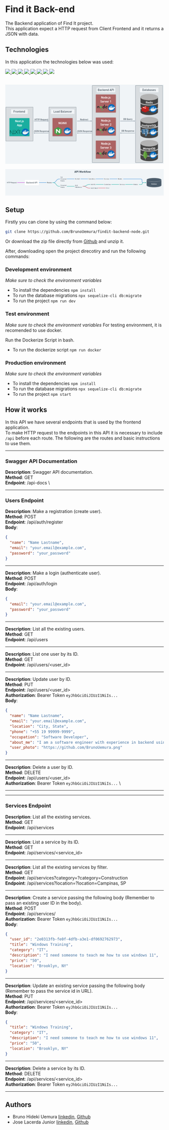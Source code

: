 # Find it Back-end

The Backend application of Find It project. \
This application expect a HTTP request from Client Frontend and it returns a JSON with data.

## Technologies

In this application the technologies below was used:

<a href="https://nodejs.org/en/" target="_blank">
  <img src="https://cdn.iconscout.com/icon/free/png-512/node-js-1174925.png" width="32px" heigth="32px"> 
</a>
<a href="https://expressjs.com/pt-br/" target="_blank">
  <img src="https://img2.pngio.com/express-js-png-5-png-image-expressjs-png-800_800.png" width="32px" heigth="32px"> 
</a>
<a href="https://typeorm.io/#/" target="_blank">
  <img src="https://avatars.githubusercontent.com/u/20165699?s=200&v=4" width="32.52px" heigth="30px">
</a>
<a href="https://www.postgresql.org/" target="_blank">
  <img src="https://www.postgresql.org/media/img/about/press/elephant.png" width="30px" heigth="30px">
</a>
<a href="https://redis.io/" target="_blank">
  <img src="https://img.icons8.com/color/452/redis.png" width="30px" heigth="30px">
</a>
<a href="https://www.nginx.com/" target="_blank">
  <img src="https://img.icons8.com/color/452/nginx.png" width="30px" heigth="30px">
</a>
<a href="https://www.docker.com/" target="_blank">
  <img src="https://www.docker.com/sites/default/files/d8/2019-07/vertical-logo-monochromatic.png" width="30px" heigth="30px">
</a>
<a href="https://heroku.com/" target="_blank">
  <img src="https://image.flaticon.com/icons/png/512/873/873120.png" width="30px" heigth="30px">
</a>
<br></br>

![alt text](./docs/backend-architecture.png)

![alt text](./docs/API-workflow.png)

## Setup

Firstly you can clone by using the command below:

```bash
git clone https://github.com/BrunoUemura/findit-backend-node.git
```

Or download the zip file directly from [Github](https://github.com/BrunoUemura/findit-backend-node/archive/refs/heads/master.zip) and unzip it.

After, downloading open the project direcotiry and run the following commands:

### Development environment

_Make sure to check the environment variables_

- To install the dependencies `npm install`
- To run the database migrations `npx sequelize-cli db:migrate`
- To run the project `npm run dev`

### Test environment

_Make sure to check the environment variables_
For testing environment, it is recomended to use docker.

Run the Dockerize Script in bash.

- To run the dockerize script `npm run docker`

### Production environment

_Make sure to check the environment variables_

- To install the dependencies `npm install`
- To run the database migrations `npx sequelize-cli db:migrate`
- To run the project `npm start`

## How it works

In this API we have several endpoints that is used by the frontend application. \
To make HTTP request to the endpoints in this API it is necessary to include `/api` before each route. The following are the routes and basic instructions to use them.

---

### Swagger API Documentation

**Description**: Swagger API documentation. \
**Method**: GET \
**Endpoint**: /api-docs \

---

### Users Endpoint

**Description**: Make a registration (create user). \
**Method**: POST \
**Endpoint**: /api/auth/register \
**Body**:

```json
{
  "name": "Name Lastname",
  "email": "your.email@example.com",
  "password": "your_password"
}
```

---

**Description**: Make a login (authenticate user). \
**Method**: POST \
**Endpoint**: /api/auth/login \
**Body**:

```json
{
  "email": "your.email@example.com",
  "password": "your_password"
}
```

---

**Description**: List all the existing users. \
**Method**: GET \
**Endpoint**: /api/users

---

**Description**: List one user by its ID. \
**Method**: GET \
**Endpoint**: /api/users/<user_id>

---

**Description**: Update user by ID. \
**Method**: PUT \
**Endpoint**: /api/users/<user_id> \
**Authorization**: Bearer Token `eyJhbGciOiJIUzI1NiIs...` \
**Body**:

```json
{
  "name": "Name Lastname",
  "email": "your.email@example.com",
  "location": "City, State",
  "phone": "+55 19 99999-9999",
  "occupation": "Software Developer",
  "about_me": "I am a software engineer with experience in backend using Node.js + Express",
  "user_photo": "https://github.com/BrunoUemura.png"
}
```

---

**Description**: Delete a user by ID. \
**Method**: DELETE \
**Endpoint**: /api/users/<user_id> \
**Authorization**: Bearer Token `eyJhbGciOiJIUzI1NiIs...` \

---

---

### Services Endpoint

**Description**: List all the existing services. \
**Method**: GET \
**Endpoint**: /api/services

---

**Description**: List a service by its ID. \
**Method**: GET \
**Endpoint**: /api/services/<service_id>

---

**Description**: List all the existing services by filter. \
**Method**: GET \
**Endpoint**: /api/services?category=?category=Construction \
**Endpoint**: /api/services?location=?location=Campinas, SP

---

**Description**: Create a service passing the following body (Remember to pass an existing user ID in the body). \
**Method**: POST \
**Endpoint**: /api/services/ \
**Authorization**: Bearer Token `eyJhbGciOiJIUzI1NiIs...` \
**Body**:

```json
{
  "user_id": "2e0313fb-fe0f-4dfb-a3e1-df0692762973",
  "title": "Windows Training",
  "category": "IT",
  "description": "I need someone to teach me how to use windows 11",
  "price": "50",
  "location": "Brooklyn, NY"
}
```

---

**Description**: Update an existing service passing the following body (Remember to pass the service id in URL). \
**Method**: PUT \
**Endpoint**: /api/services/<service_id> \
**Authorization**: Bearer Token `eyJhbGciOiJIUzI1NiIs...` \
**Body**:

```json
{
  "title": "Windows Training",
  "category": "IT",
  "description": "I need someone to teach me how to use windows 11",
  "price": "50",
  "location": "Brooklyn, NY"
}
```

---

**Description**: Delete a service by its ID. \
**Method**: DELETE \
**Endpoint**: /api/services/<service_id> \
**Authorization**: Bearer Token `eyJhbGciOiJIUzI1NiIs...`

---

## Authors

- Bruno Hideki Uemura [linkedin](https://www.linkedin.com/in/bruno-hideki-uemura-918589139/), [Github](https://github.com/BrunoUemura)
- Jose Lacerda Junior [linkedin](https://www.linkedin.com/in/jos%C3%A9-lacerdajr98/), [Github](https://github.com/joselacerdajunior)

